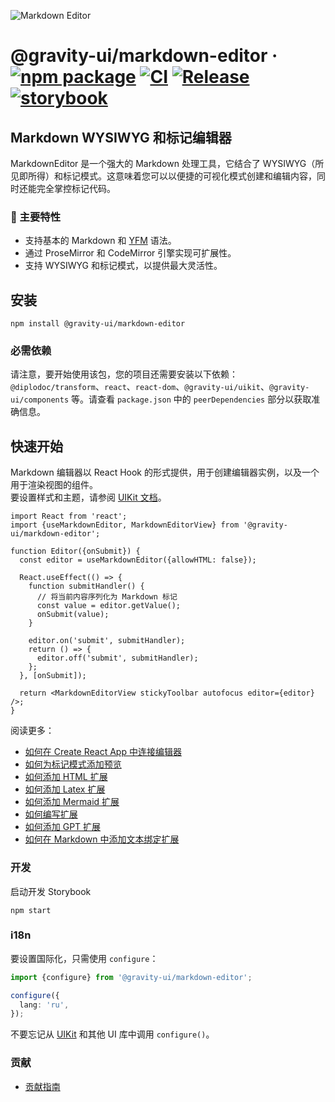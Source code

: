![Markdown Editor](https://github.com/user-attachments/assets/0b4e5f65-54cf-475f-9c68-557a4e9edb46)

# @gravity-ui/markdown-editor &middot; [![npm package](https://img.shields.io/npm/v/@gravity-ui/markdown-editor)](https://www.npmjs.com/package/@gravity-ui/markdown-editor) [![CI](https://img.shields.io/github/actions/workflow/status/gravity-ui/markdown-editor/ci.yml?branch=main&label=CI)](https://github.com/gravity-ui/markdown-editor/actions/workflows/ci.yml?query=branch:main) [![Release](https://img.shields.io/github/actions/workflow/status/gravity-ui/markdown-editor/release.yml?branch=main&label=Release)](https://github.com/gravity-ui/markdown-editor/actions/workflows/release.yml?query=branch:main) [![storybook](https://img.shields.io/badge/Storybook-deployed-ff4685)](https://preview.gravity-ui.com/md-editor/)

## Markdown WYSIWYG 和标记编辑器

MarkdownEditor 是一个强大的 Markdown 处理工具，它结合了 WYSIWYG（所见即所得）和标记模式。这意味着您可以以便捷的可视化模式创建和编辑内容，同时还能完全掌控标记代码。

### 🔧 主要特性

- 支持基本的 Markdown 和 [YFM](https://ydocs.tech) 语法。
- 通过 ProseMirror 和 CodeMirror 引擎实现可扩展性。
- 支持 WYSIWYG 和标记模式，以提供最大灵活性。

## 安装

```shell
npm install @gravity-ui/markdown-editor
```

### 必需依赖

请注意，要开始使用该包，您的项目还需要安装以下依赖：`@diplodoc/transform`、`react`、`react-dom`、`@gravity-ui/uikit`、`@gravity-ui/components` 等。请查看 `package.json` 中的 `peerDependencies` 部分以获取准确信息。

## 快速开始

Markdown 编辑器以 React Hook 的形式提供，用于创建编辑器实例，以及一个用于渲染视图的组件。\
要设置样式和主题，请参阅 [UIKit 文档](https://github.com/gravity-ui/uikit?tab=readme-ov-file#styles)。

```tsx
import React from 'react';
import {useMarkdownEditor, MarkdownEditorView} from '@gravity-ui/markdown-editor';

function Editor({onSubmit}) {
  const editor = useMarkdownEditor({allowHTML: false});

  React.useEffect(() => {
    function submitHandler() {
      // 将当前内容序列化为 Markdown 标记
      const value = editor.getValue();
      onSubmit(value);
    }

    editor.on('submit', submitHandler);
    return () => {
      editor.off('submit', submitHandler);
    };
  }, [onSubmit]);

  return <MarkdownEditorView stickyToolbar autofocus editor={editor} />;
}
```

阅读更多：
- [如何在 Create React App 中连接编辑器](https://preview.gravity-ui.com/md-editor/?path=/docs/docs-getting-started-create-react-app--docs)
- [如何为标记模式添加预览](https://preview.gravity-ui.com/md-editor/?path=/docs/docs-getting-started-preview--docs)
- [如何添加 HTML 扩展](https://preview.gravity-ui.com/md-editor/?path=/docs/docs-extensions-html-block--docs)
- [如何添加 Latex 扩展](https://preview.gravity-ui.com/md-editor/?path=/docs/docs-extensions-latex-extension--docs)
- [如何添加 Mermaid 扩展](https://preview.gravity-ui.com/md-editor/?path=/docs/docs-extensions-mermaid-extension--docs)
- [如何编写扩展](https://preview.gravity-ui.com/md-editor/?path=/docs/docs-develop-extension-creation--docs)
- [如何添加 GPT 扩展](https://preview.gravity-ui.com/md-editor/?path=/docs/docs-extensions-gpt--docs)
- [如何在 Markdown 中添加文本绑定扩展](https://preview.gravity-ui.com/md-editor/?path=/docs/docs-develop-extension-with-popup--docs)

### 开发

启动开发 Storybook

```shell
npm start
```

### i18n

要设置国际化，只需使用 `configure`：

```typescript
import {configure} from '@gravity-ui/markdown-editor';

configure({
  lang: 'ru',
});
```

不要忘记从 [UIKit](https://github.com/gravity-ui/uikit?tab=readme-ov-file#i18n) 和其他 UI 库中调用 `configure()`。

### 贡献

- [贡献指南](https://preview.gravity-ui.com/md-editor/?path=/docs/docs-contributing--docs)